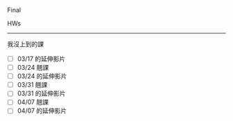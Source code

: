 Final

HWs

---
我沒上到的課
- [ ] 03/17 的延伸影片
- [ ] 03/24 翹課
- [ ] 03/24 的延伸影片
- [ ] 03/31 翹課
- [ ] 03/31 的延伸影片
- [ ] 04/07 翹課
- [ ] 04/07 的延伸影片
